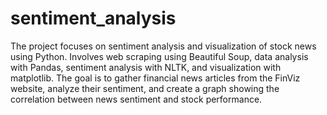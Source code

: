 # sentiment_analysis
The project focuses on sentiment analysis and visualization of stock news using Python. 
Involves web scraping using Beautiful Soup, data analysis with Pandas, sentiment analysis with NLTK, and visualization with matplotlib. 
The goal is to gather financial news articles from the FinViz website, analyze their sentiment, and create a graph showing the correlation between news sentiment and stock performance.
